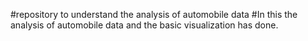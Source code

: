 #repository to understand the analysis of automobile data
#In this the analysis of automobile data and the basic visualization has done.
